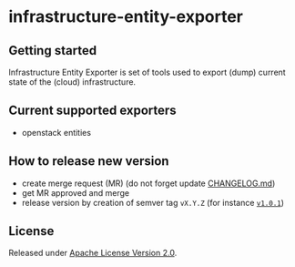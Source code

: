 # infrastructure-entity-exporter

## Getting started

Infrastructure Entity Exporter is set of tools used to export (dump) current state of the (cloud) infrastructure.

## Current supported exporters
* openstack entities

## How to release new version
* create merge request (MR) (do not forget update [CHANGELOG.md](CHANGELOG.md))
* get MR approved and merge
* release version by creation of semver tag `vX.Y.Z` (for instance [`v1.0.1`](https://gitlab.ics.muni.cz/cloud/infrastructure-entity-exporter/-/tags/v1.0.1))

## License

Released under [Apache License Version 2.0](LICENSE).

